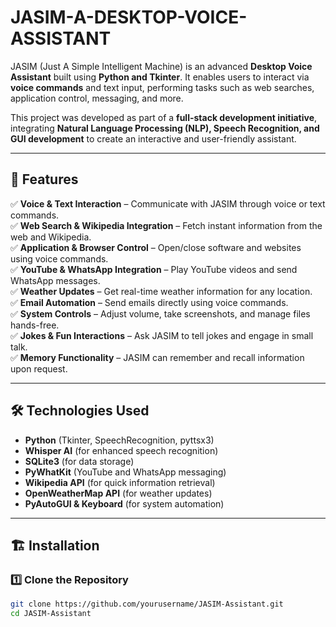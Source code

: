 # JASIM-A-DESKTOP-VOICE-ASSISTANT

JASIM (Just A Simple Intelligent Machine) is an advanced **Desktop Voice Assistant** built using **Python and Tkinter**. It enables users to interact via **voice commands** and text input, performing tasks such as web searches, application control, messaging, and more.  

This project was developed as part of a **full-stack development initiative**, integrating **Natural Language Processing (NLP), Speech Recognition, and GUI development** to create an interactive and user-friendly assistant.  

---

## 🚀 Features  

✅ **Voice & Text Interaction** – Communicate with JASIM through voice or text commands.  
✅ **Web Search & Wikipedia Integration** – Fetch instant information from the web and Wikipedia.  
✅ **Application & Browser Control** – Open/close software and websites using voice commands.  
✅ **YouTube & WhatsApp Integration** – Play YouTube videos and send WhatsApp messages.  
✅ **Weather Updates** – Get real-time weather information for any location.  
✅ **Email Automation** – Send emails directly using voice commands.  
✅ **System Controls** – Adjust volume, take screenshots, and manage files hands-free.  
✅ **Jokes & Fun Interactions** – Ask JASIM to tell jokes and engage in small talk.  
✅ **Memory Functionality** – JASIM can remember and recall information upon request.  

---

## 🛠️ Technologies Used  

- **Python** (Tkinter, SpeechRecognition, pyttsx3)  
- **Whisper AI** (for enhanced speech recognition)  
- **SQLite3** (for data storage)  
- **PyWhatKit** (YouTube and WhatsApp messaging)  
- **Wikipedia API** (for quick information retrieval)  
- **OpenWeatherMap API** (for weather updates)  
- **PyAutoGUI & Keyboard** (for system automation)  

---

## 🏗️ Installation  

### 1️⃣ Clone the Repository  
```bash
git clone https://github.com/yourusername/JASIM-Assistant.git
cd JASIM-Assistant

